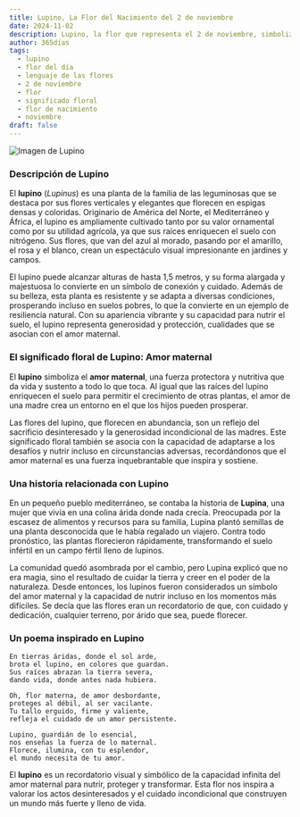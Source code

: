 ```yaml
---
title: Lupino, La Flor del Nacimiento del 2 de noviembre
date: 2024-11-02
description: Lupino, la flor que representa el 2 de noviembre, simboliza Amor maternal. Descubre su fascinante historia, significado en el lenguaje de las flores y una poesía que celebra su belleza.
author: 365días
tags:
  - lupino
  - flor del día
  - lenguaje de las flores
  - 2 de noviembre
  - flor
  - significado floral
  - flor de nacimiento
  - noviembre
draft: false
---
```



![Imagen de Lupino](https://cdn.pixabay.com/photo/2019/10/29/08/38/grass-4586431_1280.jpg#center)


### Descripción de Lupino

El **lupino** (_Lupinus_) es una planta de la familia de las leguminosas que se destaca por sus flores verticales y elegantes que florecen en espigas densas y coloridas. Originario de América del Norte, el Mediterráneo y África, el lupino es ampliamente cultivado tanto por su valor ornamental como por su utilidad agrícola, ya que sus raíces enriquecen el suelo con nitrógeno. Sus flores, que van del azul al morado, pasando por el amarillo, el rosa y el blanco, crean un espectáculo visual impresionante en jardines y campos.

El lupino puede alcanzar alturas de hasta 1,5 metros, y su forma alargada y majestuosa lo convierte en un símbolo de conexión y cuidado. Además de su belleza, esta planta es resistente y se adapta a diversas condiciones, prosperando incluso en suelos pobres, lo que la convierte en un ejemplo de resiliencia natural. Con su apariencia vibrante y su capacidad para nutrir el suelo, el lupino representa generosidad y protección, cualidades que se asocian con el amor maternal.

### El significado floral de Lupino: Amor maternal

El **lupino** simboliza el **amor maternal**, una fuerza protectora y nutritiva que da vida y sustento a todo lo que toca. Al igual que las raíces del lupino enriquecen el suelo para permitir el crecimiento de otras plantas, el amor de una madre crea un entorno en el que los hijos pueden prosperar.

Las flores del lupino, que florecen en abundancia, son un reflejo del sacrificio desinteresado y la generosidad incondicional de las madres. Este significado floral también se asocia con la capacidad de adaptarse a los desafíos y nutrir incluso en circunstancias adversas, recordándonos que el amor maternal es una fuerza inquebrantable que inspira y sostiene.

### Una historia relacionada con Lupino

En un pequeño pueblo mediterráneo, se contaba la historia de **Lupina**, una mujer que vivía en una colina árida donde nada crecía. Preocupada por la escasez de alimentos y recursos para su familia, Lupina plantó semillas de una planta desconocida que le había regalado un viajero. Contra todo pronóstico, las plantas florecieron rápidamente, transformando el suelo infértil en un campo fértil lleno de lupinos.

La comunidad quedó asombrada por el cambio, pero Lupina explicó que no era magia, sino el resultado de cuidar la tierra y creer en el poder de la naturaleza. Desde entonces, los lupinos fueron considerados un símbolo del amor maternal y la capacidad de nutrir incluso en los momentos más difíciles. Se decía que las flores eran un recordatorio de que, con cuidado y dedicación, cualquier terreno, por árido que sea, puede florecer.

### Un poema inspirado en Lupino

```
En tierras áridas, donde el sol arde,  
brota el lupino, en colores que guardan.  
Sus raíces abrazan la tierra severa,  
dando vida, donde antes nada hubiera.

Oh, flor materna, de amor desbordante,  
proteges al débil, al ser vacilante.  
Tu tallo erguido, firme y valiente,  
refleja el cuidado de un amor persistente.

Lupino, guardián de lo esencial,  
nos enseñas la fuerza de lo maternal.  
Florece, ilumina, con tu esplendor,  
el mundo necesita de tu amor.
```

El **lupino** es un recordatorio visual y simbólico de la capacidad infinita del amor maternal para nutrir, proteger y transformar. Esta flor nos inspira a valorar los actos desinteresados y el cuidado incondicional que construyen un mundo más fuerte y lleno de vida.
